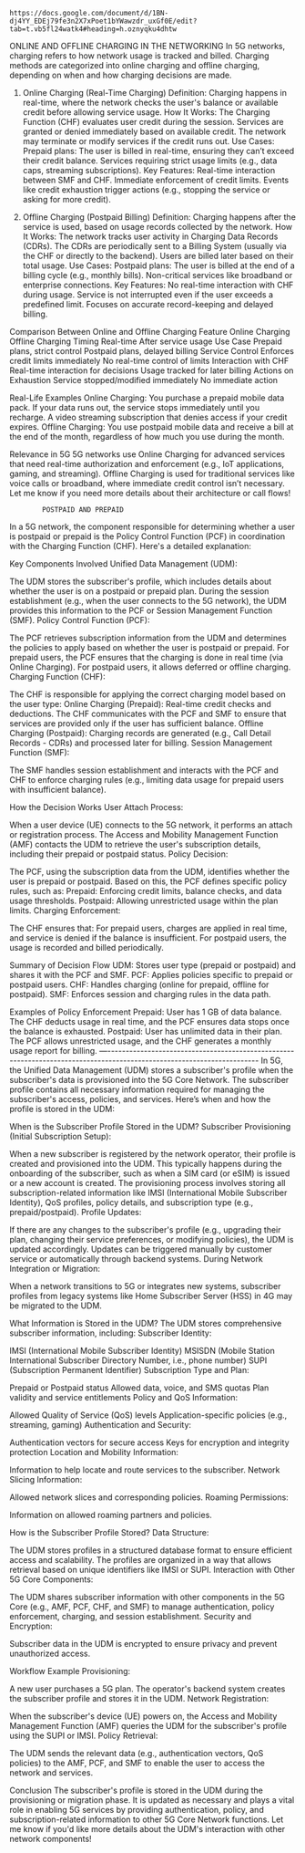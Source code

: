 	https://docs.google.com/document/d/1BN-dj4YY_EDEj79fe3n2X7xPoet1bYWawzdr_uxGf0E/edit?tab=t.vb5fl24watk4#heading=h.oznyqku4dhtw	


ONLINE AND OFFLINE CHARGING IN THE NETWORKING
In 5G networks, charging refers to how network usage is tracked and billed. Charging methods are categorized into online charging and offline charging, depending on when and how charging decisions are made.

1. Online Charging (Real-Time Charging)
Definition: Charging happens in real-time, where the network checks the user's balance or available credit before allowing service usage.
How It Works:
The Charging Function (CHF) evaluates user credit during the session.
Services are granted or denied immediately based on available credit.
The network may terminate or modify services if the credit runs out.
Use Cases:
Prepaid plans: The user is billed in real-time, ensuring they can’t exceed their credit balance.
Services requiring strict usage limits (e.g., data caps, streaming subscriptions).
Key Features:
Real-time interaction between SMF and CHF.
Immediate enforcement of credit limits.
Events like credit exhaustion trigger actions (e.g., stopping the service or asking for more credit).

2. Offline Charging (Postpaid Billing)
Definition: Charging happens after the service is used, based on usage records collected by the network.
How It Works:
The network tracks user activity in Charging Data Records (CDRs).
The CDRs are periodically sent to a Billing System (usually via the CHF or directly to the backend).
Users are billed later based on their total usage.
Use Cases:
Postpaid plans: The user is billed at the end of a billing cycle (e.g., monthly bills).
Non-critical services like broadband or enterprise connections.
Key Features:
No real-time interaction with CHF during usage.
Service is not interrupted even if the user exceeds a predefined limit.
Focuses on accurate record-keeping and delayed billing.

Comparison Between Online and Offline Charging
Feature
Online Charging
Offline Charging
Timing
Real-time
After service usage
Use Case
Prepaid plans, strict control
Postpaid plans, delayed billing
Service Control
Enforces credit limits immediately
No real-time control of limits
Interaction with CHF
Real-time interaction for decisions
Usage tracked for later billing
Actions on Exhaustion
Service stopped/modified immediately
No immediate action


Real-Life Examples
Online Charging:
You purchase a prepaid mobile data pack. If your data runs out, the service stops immediately until you recharge.
A video streaming subscription that denies access if your credit expires.
Offline Charging:
You use postpaid mobile data and receive a bill at the end of the month, regardless of how much you use during the month.

Relevance in 5G
5G networks use Online Charging for advanced services that need real-time authorization and enforcement (e.g., IoT applications, gaming, and streaming).
Offline Charging is used for traditional services like voice calls or broadband, where immediate credit control isn’t necessary.
Let me know if you need more details about their architecture or call flows!

			POSTPAID AND PREPAID
In a 5G network, the component responsible for determining whether a user is postpaid or prepaid is the Policy Control Function (PCF) in coordination with the Charging Function (CHF). Here's a detailed explanation:

Key Components Involved
Unified Data Management (UDM):


The UDM stores the subscriber's profile, which includes details about whether the user is on a postpaid or prepaid plan.
During the session establishment (e.g., when the user connects to the 5G network), the UDM provides this information to the PCF or Session Management Function (SMF).
Policy Control Function (PCF):


The PCF retrieves subscription information from the UDM and determines the policies to apply based on whether the user is postpaid or prepaid.
For prepaid users, the PCF ensures that the charging is done in real time (via Online Charging).
For postpaid users, it allows deferred or offline charging.
Charging Function (CHF):


The CHF is responsible for applying the correct charging model based on the user type:
Online Charging (Prepaid): Real-time credit checks and deductions. The CHF communicates with the PCF and SMF to ensure that services are provided only if the user has sufficient balance.
Offline Charging (Postpaid): Charging records are generated (e.g., Call Detail Records - CDRs) and processed later for billing.
Session Management Function (SMF):


The SMF handles session establishment and interacts with the PCF and CHF to enforce charging rules (e.g., limiting data usage for prepaid users with insufficient balance).

How the Decision Works
User Attach Process:


When a user device (UE) connects to the 5G network, it performs an attach or registration process.
The Access and Mobility Management Function (AMF) contacts the UDM to retrieve the user's subscription details, including their prepaid or postpaid status.
Policy Decision:


The PCF, using the subscription data from the UDM, identifies whether the user is prepaid or postpaid.
Based on this, the PCF defines specific policy rules, such as:
Prepaid: Enforcing credit limits, balance checks, and data usage thresholds.
Postpaid: Allowing unrestricted usage within the plan limits.
Charging Enforcement:


The CHF ensures that:
For prepaid users, charges are applied in real time, and service is denied if the balance is insufficient.
For postpaid users, the usage is recorded and billed periodically.

Summary of Decision Flow
UDM: Stores user type (prepaid or postpaid) and shares it with the PCF and SMF.
PCF: Applies policies specific to prepaid or postpaid users.
CHF: Handles charging (online for prepaid, offline for postpaid).
SMF: Enforces session and charging rules in the data path.

Examples of Policy Enforcement
Prepaid:
User has 1 GB of data balance. The CHF deducts usage in real time, and the PCF ensures data stops once the balance is exhausted.
Postpaid:
User has unlimited data in their plan. The PCF allows unrestricted usage, and the CHF generates a monthly usage report for billing.
—-----------------------------------------------------------------------------------------------------------------------
In 5G, the Unified Data Management (UDM) stores a subscriber's profile when the subscriber's data is provisioned into the 5G Core Network. 
The subscriber profile contains all necessary information required for managing the subscriber's access, policies, and services. Here’s when and how the profile is stored in the UDM:

When is the Subscriber Profile Stored in the UDM?
Subscriber Provisioning (Initial Subscription Setup):


When a new subscriber is registered by the network operator, their profile is created and provisioned into the UDM.
This typically happens during the onboarding of the subscriber, such as when a SIM card (or eSIM) is issued or a new account is created.
The provisioning process involves storing all subscription-related information like IMSI (International Mobile Subscriber Identity), QoS profiles, policy details, and subscription type (e.g., prepaid/postpaid).
Profile Updates:


If there are any changes to the subscriber's profile (e.g., upgrading their plan, changing their service preferences, or modifying policies), the UDM is updated accordingly.
Updates can be triggered manually by customer service or automatically through backend systems.
During Network Integration or Migration:


When a network transitions to 5G or integrates new systems, subscriber profiles from legacy systems like Home Subscriber Server (HSS) in 4G may be migrated to the UDM.

What Information is Stored in the UDM?
The UDM stores comprehensive subscriber information, including:
Subscriber Identity:


IMSI (International Mobile Subscriber Identity)
MSISDN (Mobile Station International Subscriber Directory Number, i.e., phone number)
SUPI (Subscription Permanent Identifier)
Subscription Type and Plan:


Prepaid or Postpaid status
Allowed data, voice, and SMS quotas
Plan validity and service entitlements
Policy and QoS Information:


Allowed Quality of Service (QoS) levels
Application-specific policies (e.g., streaming, gaming)
Authentication and Security:


Authentication vectors for secure access
Keys for encryption and integrity protection
Location and Mobility Information:


Information to help locate and route services to the subscriber.
Network Slicing Information:


Allowed network slices and corresponding policies.
Roaming Permissions:


Information on allowed roaming partners and policies.

How is the Subscriber Profile Stored?
Data Structure:


The UDM stores profiles in a structured database format to ensure efficient access and scalability.
The profiles are organized in a way that allows retrieval based on unique identifiers like IMSI or SUPI.
Interaction with Other 5G Core Components:


The UDM shares subscriber information with other components in the 5G Core (e.g., AMF, PCF, CHF, and SMF) to manage authentication, policy enforcement, charging, and session establishment.
Security and Encryption:


Subscriber data in the UDM is encrypted to ensure privacy and prevent unauthorized access.

Workflow Example
Provisioning:


A new user purchases a 5G plan. The operator's backend system creates the subscriber profile and stores it in the UDM.
Network Registration:


When the subscriber's device (UE) powers on, the Access and Mobility Management Function (AMF) queries the UDM for the subscriber's profile using the SUPI or IMSI.
Policy Retrieval:


The UDM sends the relevant data (e.g., authentication vectors, QoS policies) to the AMF, PCF, and SMF to enable the user to access the network and services.

Conclusion
The subscriber's profile is stored in the UDM during the provisioning or migration phase. It is updated as necessary and plays a vital role in enabling 5G services by providing authentication, policy, and subscription-related information to other 5G Core Network functions. Let me know if you'd like more details about the UDM's interaction with other network components!

